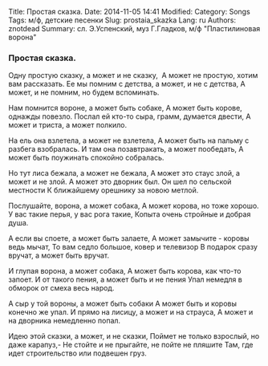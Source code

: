 Title: Простая сказка.
Date: 2014-11-05 14:41
Modified: 
Category: Songs
Tags: м/ф, детские песенки
Slug: prostaia_skazka
Lang: ru
Authors: znotdead
Summary: сл. Э.Успенский, муз Г.Гладков, м/ф "Пластилиновая ворона"

### Простая сказка.

Одну простую сказку, а может и не сказку, 
А может не простую, хотим вам рассказать.
Ее мы помним с детства, а может, и не с детства,
А может, и не помним, но будем вспоминать.

Нам помнится вороне, а может быть собаке,
А может быть корове, однажды повезло.
Послал ей кто-то сыра, грамм, думается двести,
А может и триста, а может полкило.

На ель она взлетела, а может не взлетела,
А может быть на пальму с разбега взобралась.
И там она позавтракать, а может пообедать,
А может быть поужинать спокойно собралась.

Но тут лиса бежала, а может не бежала,
А может это стаус злой, а может и не злой.
А может это дворник был. Он шел по сельской местности
К ближайшему орешнику за новою метлой.

Послушайте, ворона, а может собака,
А может корова, но тоже хорошо.
У вас такие перья, у вас рога такие,
Копыта очень стройные и добрая душа.

А если вы споете, а может быть залаете,
А может замычите - коровы ведь мычат,
То вам седло большое, ковер и телевизор
В подарок сразу вручат, а может быть вручат.

И глупая ворона, а может собака,
А может быть корова, как что-то запоет.
И от такого пения, а может быть и не пения
Упал немедля в обморок от смеха весь народ.

А сыр у той вороны, а может быть собаки
А может быть и коровы конечно же упал.
И прямо на лисицу, а может и на страуса,
А может и на дворника немедленно попал.

Идею этой сказки, а может, и не сказки,
Поймет не только взрослый, но даже карапуз,-
Не стойте и не прыгайте, не пойте не пляшите
Там, где идет строительство или подвешен груз.